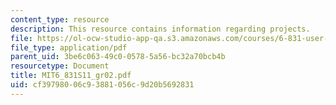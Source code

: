 ```yaml
---
content_type: resource
description: This resource contains information regarding projects.
file: https://ol-ocw-studio-app-qa.s3.amazonaws.com/courses/6-831-user-interface-design-and-implementation-spring-2011/cf39798006c93881056c9d20b5692831_MIT6_831S11_gr02.pdf
file_type: application/pdf
parent_uid: 3be6c063-49c0-0578-5a56-bc32a70bcb4b
resourcetype: Document
title: MIT6_831S11_gr02.pdf
uid: cf397980-06c9-3881-056c-9d20b5692831
---
```

